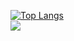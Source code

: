 [![Top Langs](https://github-readme-stats.vercel.app/api/top-langs/?username=tumbersa&layout=donut-vertical&theme=dark)](https://github.com/anuraghazra/github-readme-stats)
<br>
![](https://leetcard.jacoblin.cool/tumbersa?ext=heatmap)

